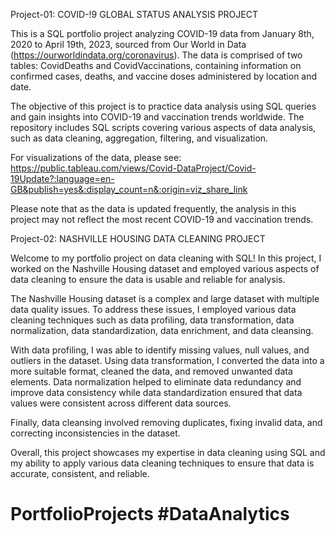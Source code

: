Project-01: COVID-!9 GLOBAL STATUS ANALYSIS PROJECT

This is a SQL portfolio project analyzing COVID-19 data from January 8th, 2020 to April 19th, 2023, sourced from Our World in Data (https://ourworldindata.org/coronavirus). The data is comprised of two tables: CovidDeaths and CovidVaccinations, containing information on confirmed cases, deaths, and vaccine doses administered by location and date.

The objective of this project is to practice data analysis using SQL queries and gain insights into COVID-19 and vaccination trends worldwide. The repository includes SQL scripts covering various aspects of data analysis, such as data cleaning, aggregation, filtering, and visualization.

For visualizations of the data, please see: https://public.tableau.com/views/Covid-DataProject/Covid-19Update?:language=en-GB&publish=yes&:display_count=n&:origin=viz_share_link

Please note that as the data is updated frequently, the analysis in this project may not reflect the most recent COVID-19 and vaccination trends.

Project-02: NASHVILLE HOUSING DATA CLEANING PROJECT

Welcome to my portfolio project on data cleaning with SQL! In this project, I worked on the Nashville Housing dataset and employed various aspects of data cleaning to ensure the data is usable and reliable for analysis.

The Nashville Housing dataset is a complex and large dataset with multiple data quality issues. To address these issues, I employed various data cleaning techniques such as data profiling, data transformation, data normalization, data standardization, data enrichment, and data cleansing.

With data profiling, I was able to identify missing values, null values, and outliers in the dataset. Using data transformation, I converted the data into a more suitable format, cleaned the data, and removed unwanted data elements. Data normalization helped to eliminate data redundancy and improve data consistency while data standardization ensured that data values were consistent across different data sources.

Finally, data cleansing involved removing duplicates, fixing invalid data, and correcting inconsistencies in the dataset.

Overall, this project showcases my expertise in data cleaning using SQL and my ability to apply various data cleaning techniques to ensure that data is accurate, consistent, and reliable. 














# PortfolioProjects #DataAnalytics
